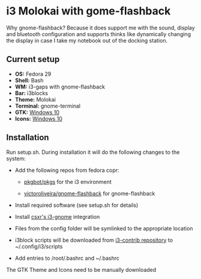 # i3 Molokai with gome-flashback

Why gnome-flashback? Because it does support me with the sound, display and bluetooth configuration and supports thinks like dynamically changing the display in case I take my notebook out of the docking station.

## Current setup

* **OS:** Fedora 29
* **Shell:** Bash
* **WM:** i3-gaps with gnome-flashback
* **Bar:** i3blocks
* **Theme:** Molokai
* **Terminal:** gnome-terminal
* **GTK:** [Windows 10](https://www.gnome-look.org/p/1013482/)
* **Icons:** [Windows 10](https://github.com/B00merang-Artwork/Windows-10)

## Installation

Run setup.sh. During installation it will do the following changes to the system:

* Add the following repos from fedora copr:

  * [pkgbot/pkgs](https://copr.fedorainfracloud.org/coprs/pkgbot/pkgs/) for the i3 environment

  * [victoroliveira/gnome-flashback](https://copr.fedorainfracloud.org/coprs/victoroliveira/gnome-flashback/) for gnome-flashback

* Install required software (see setup.sh for details)

* Install [csxr's i3-gnome](https://github.com/csxr/i3-gnome) integration

* Files from the config folder will be symlinked to the appropriate location

* i3block scripts will be downloaded from [i3-contrib repository](https://github.com/vivien/i3blocks-contrib) to ~/.config/i3/scripts

* Add entries to /root/.bashrc and ~/.bashrc

The GTK Theme and Icons need to be manually downloaded
